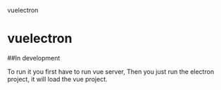 vuelectron
# vuelectron


##In development

To run it you first have to run vue server, 
Then you just run the electron project, it will load the vue project.

